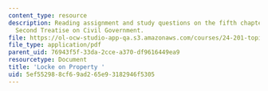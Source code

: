 ```yaml
---
content_type: resource
description: Reading assignment and study questions on the fifth chapter of Locke's
  Second Treatise on Civil Government.
file: https://ol-ocw-studio-app-qa.s3.amazonaws.com/courses/24-201-topics-in-the-history-of-philosophy-justice-political-economy-spring-2016/5ef552988cf69ad265e93182946f5305_MIT24_201S16_Locke_Notes.pdf
file_type: application/pdf
parent_uid: 76943f5f-33da-2cce-a370-df9616449ea9
resourcetype: Document
title: 'Locke on Property '
uid: 5ef55298-8cf6-9ad2-65e9-3182946f5305
---
```

